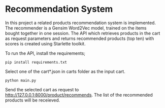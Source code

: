 # Recommendation System

In this project a related products recommendation system is implemented.
The recommender is a Gensim Word2Vec model, trained on the items bought together in one session. 
The API which retrieves products in the cart as request parameters and returns recommended products (top ten) with scores is created using Starlette toolkit.

To run the API, install the requirements;

```
pip install requirements.txt
```
Select one of the cart*.json in carts folder as the input cart. 

```
python main.py
```

Send the selected cart as request to http://127.0.0.1:8000/product/recommends. The list of the recommended products will be receieved.

  

